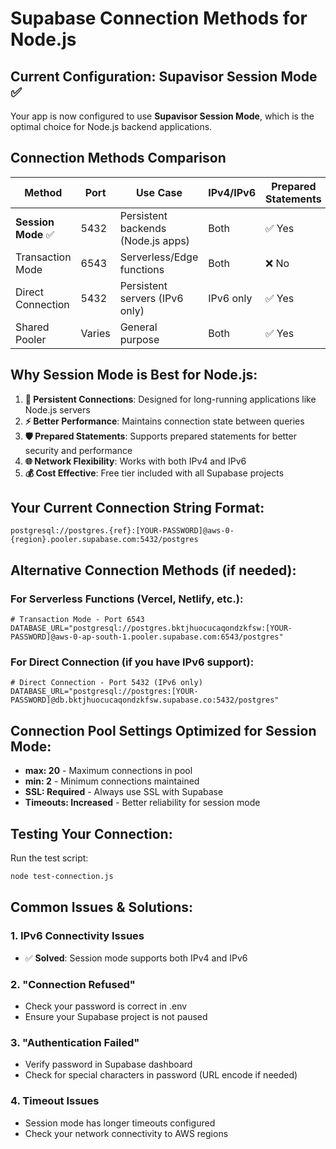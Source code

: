# Supabase Connection Methods for Node.js

## Current Configuration: Supavisor Session Mode ✅

Your app is now configured to use **Supavisor Session Mode**, which is the optimal choice for Node.js backend applications.

## Connection Methods Comparison

| Method | Port | Use Case | IPv4/IPv6 | Prepared Statements |
|--------|------|----------|-----------|-------------------|
| **Session Mode** ✅ | 5432 | Persistent backends (Node.js apps) | Both | ✅ Yes |
| Transaction Mode | 6543 | Serverless/Edge functions | Both | ❌ No |
| Direct Connection | 5432 | Persistent servers (IPv6 only) | IPv6 only | ✅ Yes |
| Shared Pooler | Varies | General purpose | Both | ✅ Yes |

## Why Session Mode is Best for Node.js:

1. **🔄 Persistent Connections**: Designed for long-running applications like Node.js servers
2. **⚡ Better Performance**: Maintains connection state between queries
3. **🛡️ Prepared Statements**: Supports prepared statements for better security and performance
4. **🌐 Network Flexibility**: Works with both IPv4 and IPv6
5. **💰 Cost Effective**: Free tier included with all Supabase projects

## Your Current Connection String Format:
```
postgresql://postgres.{ref}:[YOUR-PASSWORD]@aws-0-{region}.pooler.supabase.com:5432/postgres
```

## Alternative Connection Methods (if needed):

### For Serverless Functions (Vercel, Netlify, etc.):
```env
# Transaction Mode - Port 6543
DATABASE_URL="postgresql://postgres.bktjhuocucaqondzkfsw:[YOUR-PASSWORD]@aws-0-ap-south-1.pooler.supabase.com:6543/postgres"
```

### For Direct Connection (if you have IPv6 support):
```env
# Direct Connection - Port 5432 (IPv6 only)
DATABASE_URL="postgresql://postgres:[YOUR-PASSWORD]@db.bktjhuocucaqondzkfsw.supabase.co:5432/postgres"
```

## Connection Pool Settings Optimized for Session Mode:

- **max: 20** - Maximum connections in pool
- **min: 2** - Minimum connections maintained
- **SSL: Required** - Always use SSL with Supabase
- **Timeouts: Increased** - Better reliability for session mode

## Testing Your Connection:

Run the test script:
```bash
node test-connection.js
```

## Common Issues & Solutions:

### 1. IPv6 Connectivity Issues
- ✅ **Solved**: Session mode supports both IPv4 and IPv6

### 2. "Connection Refused" 
- Check your password is correct in .env
- Ensure your Supabase project is not paused

### 3. "Authentication Failed"
- Verify password in Supabase dashboard
- Check for special characters in password (URL encode if needed)

### 4. Timeout Issues
- Session mode has longer timeouts configured
- Check your network connectivity to AWS regions